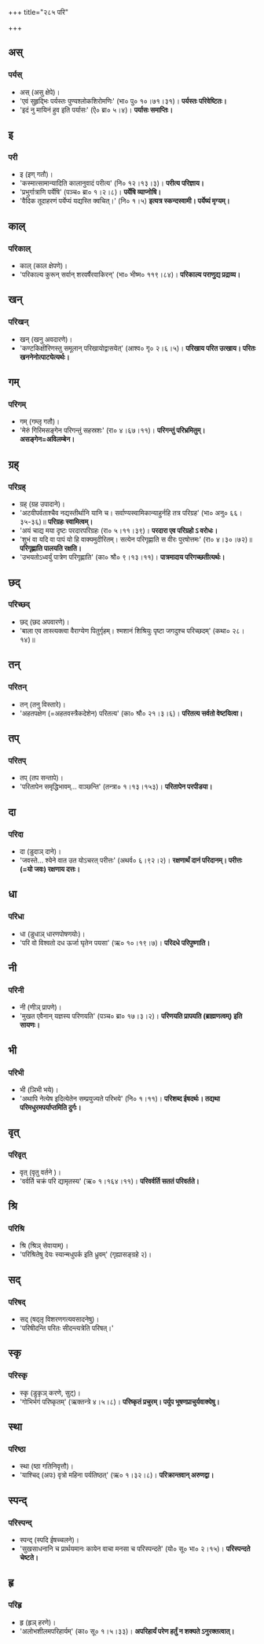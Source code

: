 +++
title="२८५ परि"

+++

## अस्
### पर्यस्
- अस् (असु क्षेपे)।
- 'एवं सुहृद्भिः पर्यस्तः पुण्यश्लोकशिरोमणिः' (भा० पु० १०।७१।३१)। **पर्यस्तः परिवेष्टितः।**
- 'इदं नु मायिनं हुव इति पर्यासः' (ऐ० ब्रा० ५।४)। **पर्यासः समाप्तिः।**

## इ
### परी
- इ (इण् गतौ)।
- 'कस्मात्सामान्यादिति कालानुवादं परीत्य' (नि० १२।१३।३)। **परीत्य परिज्ञाय।**
- 'प्रभुर्गात्राणि पर्येषि' (पञ्च० ब्रा० १।२।८)। **पर्येषि व्याप्नोषि।**
- 'वैदिक तूदाहरणं पर्येप्यं यद्यस्ति क्वचित्।' (नि० १।५) **इत्यत्र स्कन्दस्वामी। पर्येष्यं मृग्यम्।**

## काल्
### परिकाल्
- काल् (काल क्षेपणे)।
- 'परिकाल्य कुरून् सर्वान् शरवर्षैरवाकिरन्' (भा० भीष्म० ११९।८४)। **परिकाल्य पराणुद्य प्रद्राव्य।**

## खन्
### परिखन्
- खन् (खनु अवदारणे)।
- 'कण्टकिक्षीरिणस्तु समूलान् परिखायोद्वासयेत्' (आश्व० गृ० २।६।५)। **परिखाय परित उत्खाय। परितः खननेनोत्पाट्येत्यर्थः।**

## गम्
### परिगम्
- गम् (गम्लृ गतौ)।
- 'मेरुं गिरिमसङ्गेन परिगन्तुं सहस्रशः' (रा० ४।६७।११)। **परिगन्तुं परिभ्रमितुम्। असङ्गेन=अविलम्बेन।**

## ग्रह्
### परिग्रह्
- ग्रह् (ग्रह उपादाने)।
- 'अटवीपर्वताश्चैव नद्यस्तीर्थानि यानि च। सर्वाण्यस्वामिकान्याहुर्नहि तत्र परिग्रह' (भा० अनु० ६६।३५-३६)॥ **परिग्रहः स्वामित्वम्।**
- 'अयं चाद्य मया दृष्टः परदारपरिग्रहः (रा० ५।११।३९)। **परदारा एव परिग्रहो ऽ वरोधः।**
- 'शुभं वा यदि वा पापं यो हि वाक्यमुदीरितम्। सत्येन परिगृह्णाति स वीरः पुरषोत्तमः' (रा० ४।३०।७२)॥ **परिगृह्णाति पालयति रक्षति।**
- 'उभयतोऽध्वर्युं पात्रेण परिगृह्णाति' (का० श्रौ० ९।१३।११)। **पात्रमादाय परिगच्छतीत्यर्थः।**

## छद्
### परिच्छद्
- छद् (छद अपवारणे)।
- 'बाला एव तास्त्यक्त्वा वैराग्येण पितुर्गृहम्। श्मशानं शिश्रियुः पृष्टा जगदुश्च परिच्छदम्' (कथा० २८।१४)॥

## तन्
### परितन्
- तन् (तनु विस्तारे)।
- 'अहतपक्षेण (=अहतवस्त्रैकदेशेन) परितत्य' (का० श्रौ० २१।३।६)। **परितत्य सर्वतो वेष्टयित्वा।**

## तप्
### परितप्
- तप् (तप सन्तापे)।
- 'परितापेन समृद्धिभावम्… वाञ्छन्ति' (तन्त्रा० १।१३।१५३)। **परितापेन परपीडया।**

## दा
### परिदा
- दा (डुदाञ् दाने)।
- 'जवस्ते… श्येने वात उत योऽचरत् परीत्तः' (अथर्व० ६।९२।२)। **रक्षणार्थं दानं परिदानम्। परीत्तः (=यो जवः) रक्षणाय दत्तः।**

## धा
### परिधा
- धा (डुधाञ् धारणपोषणयोः)।
- 'परि वो विश्वतो दध ऊर्जा घृतेन पयसा' (ऋ० १०।१९।७)। **परिदधे परिपुष्णाति।**

## नी
### परिनी
- नी (णीञ् प्रापणे)।
- 'मुखत एवैनान् यज्ञस्य परिणयति' (पञ्च० ब्रा० १७।३।२)। **परिणयति प्रापयति (ब्राह्मणत्वम्) इति सायणः।**

## भी
### परिभी
- भी (ञिभी भये)।
- 'अथापि नेत्येष इदित्येतेन सम्प्रयुज्यते परिभये' (नि० १।११)। **परिशब्द ईषदर्थः। तद्यथा परिमधुरमपर्याप्तमिति दुर्गः।**

## वृत्
### परिवृत्
- वृत् (वृतु वर्तने )।
- 'वर्वर्ति चक्रं परि द्यामृतस्य' (ऋ० १।१६४।११)। **परिवर्वर्ति सततं परिवर्तते।**

## श्रि
### परिश्रि
- श्रि (श्रिञ् सेवायाम्)।
- 'परिश्रितेषु देयः स्यान्मधुपर्क इति ध्रुवम्' (गृह्यासङ्ग्रहे २)।

## सद्
### परिषद्
- सद् (षद्लृ विशरणगत्यवसादनेषु)।
- 'परिषीदन्ति परितः सीदन्त्यत्रेति परिषत्।'

## स्कृ
### परिस्कृ
- स्कृ (डुकृञ् करणे, सुट्)।
- 'गोभिर्भगं परिष्कृतम्' (ऋक्तन्त्रे ४।५।८)। **परिष्कृतं प्रचुरम्। पर्युप भूषणप्राचुर्यवाक्येषु।**

## स्था
### परिष्ठा
- स्था (ष्ठा गतिनिवृत्तौ)।
- 'याश्चिद् (अपः) वृत्रो महिना पर्यतिष्ठत्' (ऋ० १।३२।८)। **परिक्रान्तवान् अरुणद्वा।** 

## स्पन्द्
### परिस्पन्द्
- स्पन्द् (स्पदि ईषच्चलने)।
- 'सुखसाधनानि च प्रार्थयमानः कायेन वाचा मनसा च परिस्पन्दते' (यो० सू० भा० २।१५)। **परिस्पन्दते चेष्टते।**

## हृ
### परिहृ
- हृ (हृञ् हरणे)।
- 'अलोभशीलमपरिहार्यम्' (का० सू० १।५।३३)। **अपरिहार्यं परेण हर्तुं न शक्यते ऽनुरक्तत्वात्।**
